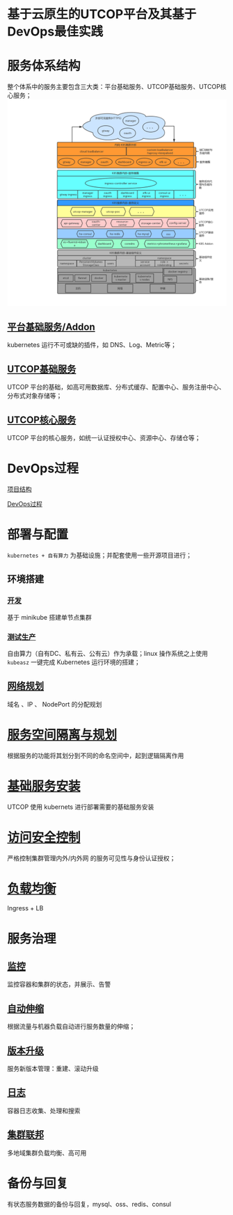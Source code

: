 # 基于云原生的UTCOP平台及其基于DevOps最佳实践

# 服务体系结构

整个体系中的服务主要包含三大类：平台基础服务、UTCOP基础服务、UTCOP核心服务；  
![服务体系结构](./images/structure.png)

## [平台基础服务/Addon](./structure/k8sbasic-service.md)

kubernetes 运行不可或缺的插件，如 DNS、Log、Metric等；

## [UTCOP基础服务](./structure/utcopbasic-service.md)

UTCOP 平台的基础，如高可用数据库、分布式缓存、配置中心、服务注册中心、分布式对象存储等；

## [UTCOP核心服务](./structure/utcopcore-service.md)

UTCOP 平台的核心服务，如统一认证授权中心、资源中心、存储仓等；

# DevOps过程

[项目结构](./ci/project.md)

[DevOps过程](./ci/buildflow.md)

# 部署与配置

`kubernetes + 自有算力` 为基础设施；并配套使用一些开源项目进行；

## 环境搭建

### [开发](./compose/env/dev.md)

基于 minikube 搭建单节点集群

### [测试生产](./compose//env/test-prod.md)

自由算力（自有DC、私有云、公有云）作为承载；linux 操作系统之上使用 `kubeasz` 一键完成 Kubernetes 运行环境的搭建；

## [网络规划](./compose//network.md)

域名 、IP 、 NodePort 的分配规划

# [服务空间隔离与规划](./ns-consist.md)

根据服务的功能将其划分到不同的命名空间中，起到逻辑隔离作用

# [基础服务安装](./setup-service/README.md)

UTCOP 使用 kubernets 进行部署需要的基础服务安装

# [访问安全控制](./compose//access-control.md)

严格控制集群管理内外/内外网 的服务可见性与身份认证授权；

# [负载均衡](./compose//lb.md)

Ingress + LB

# 服务治理

## [监控](./servicemng/monitor.md)

监控容器和集群的状态，并展示、告警

## [自动伸缩](./servicemng/auto-scale.md)

根据流量与机器负载自动进行服务数量的伸缩；

## [版本升级](./servicemng/upgrade.md)

服务新版本管理：重建、滚动升级

## [日志](./servicemng/logging.md)

容器日志收集、处理和搜索

## [集群联邦](./servicemng/federa.md)

多地域集群负载均衡、高可用

# 备份与回复

有状态服务数据的备份与回复，mysql、oss、redis、consul

